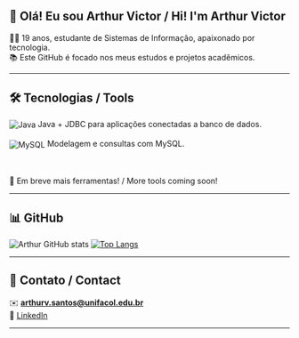 ## 👋 Olá! Eu sou Arthur Victor / Hi! I'm Arthur Victor

🧑‍💻 19 anos, estudante de Sistemas de Informação, apaixonado por tecnologia.  
📚 Este GitHub é focado nos meus estudos e projetos acadêmicos.

---

## 🛠️ Tecnologias / Tools

<div style="display: inline_block">

  <img align="center" alt="Java" src="https://img.shields.io/badge/Java-ED8B00?style=for-the-badge&logo=openjdk&logoColor=white" />
  <span> Java + JDBC para aplicações conectadas a banco de dados.</span><br><br>

  <img align="center" alt="MySQL" src="https://img.shields.io/badge/MySQL-00000F?style=for-the-badge&logo=mysql&logoColor=white" />
  <span> Modelagem e consultas com MySQL.</span><br><br>

</div>

<br>

🔧 Em breve mais ferramentas! / More tools coming soon!

---

## 📊 GitHub

![Arthur GitHub stats](https://github-readme-stats.vercel.app/api?username=Arthurvictor42&show_icons=true&theme=dark)
[![Top Langs](https://github-readme-stats.vercel.app/api/top-langs/?username=Arthurvictor42&layout=compact&theme=dark)](https://github.com/anuraghazra/github-readme-stats)

---

## 🤝 Contato / Contact

✉️ **arthurv.santos@unifacol.edu.br**  
🔗 [LinkedIn](https://www.linkedin.com/in/arthur-victor-dev/)

---
